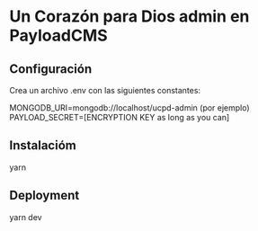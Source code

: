 # Un Corazón para Dios admin en PayloadCMS

## Configuración
Crea un archivo .env con las siguientes constantes:

MONGODB_URI=mongodb://localhost/ucpd-admin (por ejemplo)
PAYLOAD_SECRET=[ENCRYPTION KEY as long as you can]

## Instalacióm

yarn

## Deployment

yarn dev
